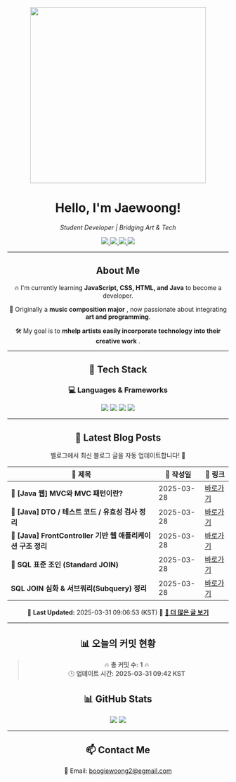 
<div align="center">
  <img src="https://github.com/Jaewoong-Hwang/Jaewoong-Hwang/blob/main/Character.gif" width="400">
<h1 align="center" font-weight="bold">Hello, I'm Jaewoong! </h1>

<p align="center"><em>Student Developer | Bridging Art & Tech</em></p>

<p align="center">
  <a href="https://github.com/Jaewoong-Hwang">
    <img src="https://img.shields.io/github/followers/Jaewoong-Hwang?label=Follow&style=social" />
  </a>
  <a href="https://velog.io/@mypalebluedot29/posts">
    <img src="https://img.shields.io/badge/Velog-20C997?style=flat-square&logo=velog&logoColor=white"/>
  </a>
  <a href="https://www.youtube.com/@boogiewoong2819">
    <img src="https://img.shields.io/badge/YouTube-FF0000?style=flat-square&logo=youtube&logoColor=white"/>
  </a>
  <a href="https://www.instagram.com/boogie_woong2">
    <img src="https://img.shields.io/badge/Instagram-E4405F?style=flat-square&logo=instagram&logoColor=white"/>
  </a>
</p>

---

## About Me
 <p>🔥 I'm currently learning <strong>JavaScript, CSS, HTML, and Java</strong> to become a developer.</p>
 <p>🎨 Originally a <strong>music composition major</strong> , now passionate about integrating <strong>art and programming</strong>.</p>
 <p>🛠 My goal is to <strong>mhelp artists easily incorporate technology into their creative work</strong> .</p>

---

## 🚀 Tech Stack
### 💻 Languages & Frameworks
<p>
  <img src="https://img.shields.io/badge/JavaScript-F7DF1E?style=for-the-badge&logo=javascript&logoColor=black"/>
  <img src="https://img.shields.io/badge/CSS3-1572B6?style=for-the-badge&logo=css3&logoColor=white"/>
  <img src="https://img.shields.io/badge/HTML5-E34F26?style=for-the-badge&logo=html5&logoColor=white"/>
  <img src="https://img.shields.io/badge/Java-007396?style=for-the-badge&logo=java&logoColor=white"/>
</p>

---



## 📝 Latest Blog Posts
 벨로그에서 최신 블로그 글을 자동 업데이트합니다! 🚀

<!-- BLOG-POST-LIST:START -->
| 📝 제목 | 📅 작성일 | 🔗 링크 |
|---------|------------------|---------|
| **📌 [Java 웹] MVC와 MVC 패턴이란?** | 2025-03-28 | [바로가기](https://velog.io/@mypalebluedot29/Java-웹-MVC와-MVC-패턴이란) |
| **📌 [Java] DTO / 테스트 코드 / 유효성 검사 정리** | 2025-03-28 | [바로가기](https://velog.io/@mypalebluedot29/Java-DTO-테스트-코드-유효성-검사-정리) |
| **📌 [Java] FrontController 기반 웹 애플리케이션 구조 정리** | 2025-03-28 | [바로가기](https://velog.io/@mypalebluedot29/Java-FrontController-기반-웹-애플리케이션-구조-정리) |
| **📌 SQL 표준 조인 (Standard JOIN)** | 2025-03-28 | [바로가기](https://velog.io/@mypalebluedot29/SQL-표준-조인-Standard-JOIN) |
| **SQL JOIN 심화 & 서브쿼리(Subquery) 정리** | 2025-03-28 | [바로가기](https://velog.io/@mypalebluedot29/SQL-JOIN-심화-서브쿼리Subquery-정리) |

📅 **Last Updated:** 2025-03-31 09:06:53 (KST)
🔗 **[📖 더 많은 글 보기](https://velog.io/@mypalebluedot29)**
<!-- BLOG-POST-LIST:END -->




---























































































































































































































































































































































































## 📊 오늘의 커밋 현황
> 🔥 **총 커밋 수:** **1** 🔥  
> 🕒 **업데이트 시간:** **2025-03-31 09:42 KST**

## 📊 GitHub Stats
<p align="center">
  <img src="https://github-readme-stats.vercel.app/api?username=Jaewoong-Hwang&show_icons=true&theme=tokyonight"/>
  <img src="https://github-readme-streak-stats.herokuapp.com/?user=Jaewoong-Hwang&theme=tokyonight"/>
</p>


---

## 📫 Contact Me
 📧 Email: boogiewoong2@egmail.com 

</div>





